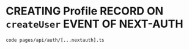 # CREATING Profile RECORD ON `createUser` EVENT OF NEXT-AUTH

```
code pages/api/auth/[...nextauth].ts
```




